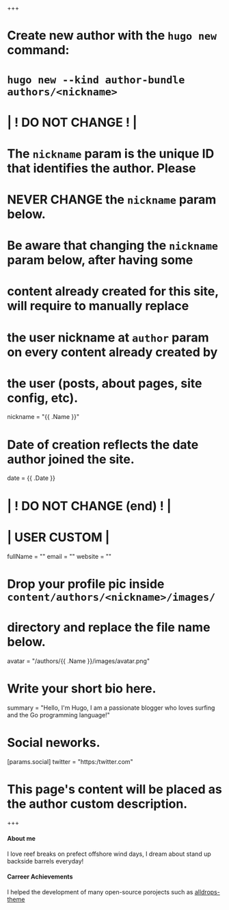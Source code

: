 +++
# Create new author with the `hugo new` command: 
# `hugo new --kind author-bundle authors/<nickname>`

# | ! DO NOT CHANGE ! | 
# 
# The `nickname` param is the unique ID that identifies the author. Please
# NEVER CHANGE the `nickname` param below.
# 
# Be aware that changing the `nickname` param below, after having some
# content already created for this site, will require to manually replace
# the user nickname at `author` param on every content already created by
# the user (posts, about pages, site config, etc).
nickname = "{{ .Name }}"
#
# Date of creation reflects the date author joined the site.
date = {{ .Date }}
#
# | ! DO NOT CHANGE (end) ! | 



# | USER CUSTOM |

fullName = ""
email = ""
website = ""

# Drop your profile pic inside `content/authors/<nickname>/images/`
# directory and replace the file name below.
avatar = "/authors/{{ .Name }}/images/avatar.png"

# Write your short bio here.
summary = "Hello, I'm Hugo, I am a passionate blogger who loves surfing and the Go programming language!"

# Social neworks.
[params.social]
  twitter = "https:/twitter.com"



# This page's content will be placed as the author custom description.
+++

<!-- Write about yourself here! -->

#### About me

I love reef breaks on prefect offshore wind days, I dream about stand up backside barrels everyday!

#### Carreer Achievements

I helped the development of many open-source porojects such as [alldrops-theme](
https://github.com/alldropsinfo/alldrops-theme)

